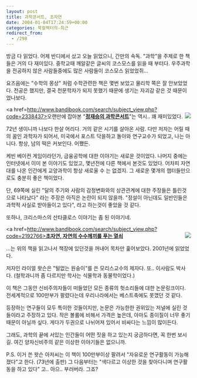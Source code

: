 ```yaml
---
layout: post
title: 과학콘서트, 초자연
date: 2004-01-04T17:24:59+00:00
categories: 북컬렉터의-최근
redirect_from:
  - /298
---
```


방금 다 읽었다. 어제 반디에서 샀고 오늘 읽었으니, 간만의 속독. "과학"을 주제로 한 책들은 거의 다 재미있다. 중학교때 깨알같은 글씨의 코스모스를 읽을 때 부터다. 우주과학을 전공하지 않은 사람들중에도 많은 사람들이 코스모스 읽었었쥐...

요즈음에는 "수학의 몽상" 처럼 수학관련한 책은 몇번 보았고 물리학 쪽은 잘 안보았었다. 전공은 했지만, 결국 천문학자가 되지 못했기 때문에 생기는 자괴감 같은 것 때문이었나보다.

<a href=http://www.bandibook.com/search/subject_view.php?code=2338437><img src=http://www.bandibook.com/largeimage/2338437.jpg border=0 align=right></A>오랜만에 잡아본 "<b><u>정재승의 과학콘서트</u></b>"는 역시.. 꽤 재미있었다.

72년 생이니까 나보다 한살 어리다. 거의 같은 시기를 살아온 사람. 다만 저자는 어릴 때의 꿈인 과학자가 되어서, 미국에서 포스트 닥을하고 돌아와 연구교수가 되었고, 나는 아니다. 항상, 남의 떡은 커보인다. 어쨌든.

케빈 베이컨 게임이라던가, 금융공학에 대한 이야기는 새로운 것이었다. 나머지 중에는 인터넷에서 이미 본 이야기도 있었고, 몇년전에 다른 책에서 본것도 있었다. 어차피 자연대를 나온 인간에게 교양과학이 항상 새로울 수 는 없겠지. 그 새로운 몇개의 챕터들만으로도 충분히 좋은 책이었다.

단, 69쪽에 실린 "달의 주기와 사람의 감정변화와의 상관관계에 대한 주장들은 틀린것으로 나타났다" 라는 주장은 아직은 논란이 되지 않을까. "정설이 아닌데도 일반인들은 과학적 사실로 받아들이고 있다", 라고 하는것이 좋았을 것 같다.

또하나, 크리스마스의 산타클로스 이야기는 좀 된 이야기네.

<a href=http://www.bandibook.com/search/subject_view.php?code=2192766><img src=http://www.bandibook.com/largeimage/2192766.jpg border=0 align=right></a><u><b>초자연, 자연의 수수께끼를 푸는 열쇠</b></u>

...는 위의 책을 읽고나서 책장에 있던것을 꺼내어 목차만 훑어보았다. 2001년에 읽었었다.

저자인 라이얼 왓슨은 "털없는 원숭이"를 쓴 모리스교수의 제자다. 또.. 이사람도 박사다. (철학과니까 좀 다르지만 학사는 식물학과 동물학이었다.)

이 책은 그동안 신비주의자들이 떠들었던 모든 종류의 헛소리들에 대한 논문링크이다. 전세계적으로 100만부가 팔렸다는데 우리나라에서는 베스트축에도 못꼈던 것 같다.

등장하는 연구들이 모두 특이한 것들이지만, 논문은 가능한한 권위있는 저널에 실린 것들이라고 주장하고 있다. 작은 볼륨에 비해서 가격은 높은데, 아마도 종이질이 너무 좋기때문이 아닐까 싶다. 게다가 두권으로 나뉘어져 있어서 비싸다는 느낌이 많이든다.

그래도, 과학의 끝에 서있는 인간들이 어떤 짓을 하고 있는지 궁금하다면, 꼭 한번 보시길. 여긴 양자신비주의 같은 이상한 이야기들은 없으니까.

P.S. 이거 쓴 왓슨 아저씨는 이 책이 100만부이상 팔려서 "자유로운 연구활동이 가능해졌다"고 한다. (73년에 출판) 그 다음부터는 "색다르고 이상한 것을 찾아다니며 연구활동을 하고 있다" 고.. 아으.. 부러버라. 그죠?
<div id=comments>
</div>
